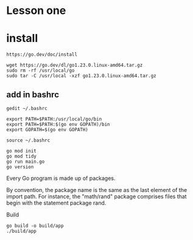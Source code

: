 # Lesson one


# install

```
https://go.dev/doc/install
```

```
wget https://go.dev/dl/go1.23.0.linux-amd64.tar.gz
sudo rm -rf /usr/local/go 
sudo tar -C /usr/local -xzf go1.23.0.linux-amd64.tar.gz

```

## add in bashrc

```
gedit ~/.bashrc

export PATH=$PATH:/usr/local/go/bin
export PATH=$PATH:$(go env GOPATH)/bin
export GOPATH=$(go env GOPATH)

source ~/.bashrc
```


```
go mod init
go mod tidy
go run main.go
go version

```

 Every Go program is made up of packages. 

 By convention, the package name is the same as the last element of the import path. For instance, the "math/rand" package comprises files that begin with the statement package rand. 


 Build 

```
go build -o build/app
./build/app
```